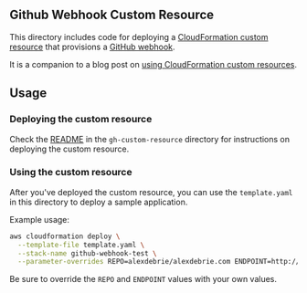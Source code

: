## Github Webhook Custom Resource

This directory includes code for deploying a [CloudFormation custom resource](https://docs.aws.amazon.com/AWSCloudFormation/latest/UserGuide/template-custom-resources.html) that provisions a [GitHub webhook](https://developer.github.com/webhooks/).

It is a companion to a blog post on [using CloudFormation custom resources](https://alexdebrie.com/posts/cloudformation-custom-resources/).

## Usage

### Deploying the custom resource

Check the [README](./gh-custom-resource/README.md) in the `gh-custom-resource` directory for instructions on deploying the custom resource.

### Using the custom resource

After you've deployed the custom resource, you can use the `template.yaml` in this directory to deploy a sample application.

Example usage:

```bash
aws cloudformation deploy \
  --template-file template.yaml \
  --stack-name github-webhook-test \
  --parameter-overrides REPO=alexdebrie/alexdebrie.com ENDPOINT=http://requestbin.fullcontact.com/z0azobz0
```

Be sure to override the `REPO` and `ENDPOINT` values with your own values.